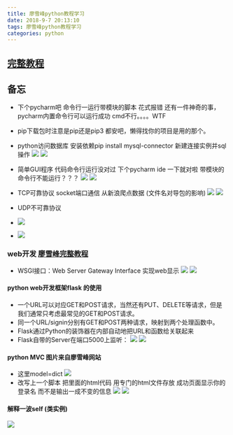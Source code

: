 ```yaml
---
title: 廖雪峰python教程学习
date: 2018-9-7 20:13:10
tags: 廖雪峰python教程学习
categories: python
---
```


## [完整教程](https://www.liaoxuefeng.com/wiki/0014316089557264a6b348958f449949df42a6d3a2e542c000/0014320107391860b39da6901ed41a296e574ed37104752000)

## 备忘
- 下个pycharm吧 命令行一运行带模块的脚本 花式报错  还有一件神奇的事，pycharm内置命令行可以运行成功 cmd不行。。。。WTF
- pip下载包时注意是pip还是pip3 都安吧，懒得找你的项目是用的那个。

- python访问数据库  安装依赖pip install mysql-connector  新建连接实例并sql操作
![](http://oyj1fkfcr.bkt.clouddn.com/2018-05-26_121114.png)
![](http://oyj1fkfcr.bkt.clouddn.com/2018-05-26_114647.png)

- 简单GUI程序 代码命令行运行没对过 下个pycharm ide 一下就对啦   带模块的 命令行不能运行？？？
![](http://oyj1fkfcr.bkt.clouddn.com/2018-05-26_135605.png)
![](http://oyj1fkfcr.bkt.clouddn.com/2018-05-26_135206.png)

- TCP可靠协议   socket端口通信  从新浪爬点数据 (文件名对导包的影响)
![](http://oyj1fkfcr.bkt.clouddn.com/2018-05-26_141426.png)
![](http://oyj1fkfcr.bkt.clouddn.com/2018-05-26_153811.png)

- UDP不可靠协议
- ![](http://oyj1fkfcr.bkt.clouddn.com/2018-05-26_162927.png)
- ![](http://oyj1fkfcr.bkt.clouddn.com/2018-05-26_162939.png)

### web开发  [廖雪峰完整教程](https://www.liaoxuefeng.com/wiki/0014316089557264a6b348958f449949df42a6d3a2e542c000/001432012393132788f71e0edad4676a3f76ac7776f3a16000)
- WSGI接口：Web Server Gateway Interface   实现web显示
![](http://oyj1fkfcr.bkt.clouddn.com/2018-05-26_163732.png)
![](http://oyj1fkfcr.bkt.clouddn.com/2018-05-26_163719.png)

#### python web开发框架flask 的使用

- 一个URL可以对应GET和POST请求，当然还有PUT、DELETE等请求，但是我们通常只考虑最常见的GET和POST请求。
- 同一个URL/signin分别有GET和POST两种请求，映射到两个处理函数中。
- Flask通过Python的装饰器在内部自动地把URL和函数给关联起来
- Flask自带的Server在端口5000上监听：
![](http://oyj1fkfcr.bkt.clouddn.com/2018-05-26_171714.png)
![](http://oxz3x2njl.bkt.clouddn.com/2018-05-26_172325.png)


#### python MVC   图片来自廖雪峰网站
- 这里model=dict
![](https://cdn.liaoxuefeng.com/cdn/files/attachments/001400339839622665127663fb840b5870864895b103c2f000)
- 改写上一个脚本  把里面的html代码 用专门的html文件存放 成功页面显示你的登录名  而不是输出一成不变的信息
![](http://oyj1fkfcr.bkt.clouddn.com/2018-05-26_180924.png)
![](http://oyj1fkfcr.bkt.clouddn.com/2018-05-26_181605.png)


#### 解释一波self (类实例)
![](http://oyj1fkfcr.bkt.clouddn.com/2018-05-31_211410.png)
